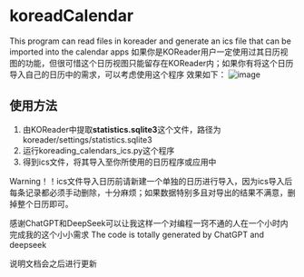 # koreadCalendar
This program can read files in koreader and generate an ics file that can be imported into the calendar apps
如果你是KOReader用户一定使用过其日历视图的功能，但很可惜这个日历视图只能留存在KOReader内；如果你有将这个日历导入自己的日历中的需求，可以考虑使用这个程序
效果如下：
![image](https://github.com/user-attachments/assets/993fce79-0cfd-4380-9fdb-ee21852dd7a0)

## 使用方法
1. 由KOReader中提取**statistics.sqlite3**这个文件，路径为koreader/settings/statistics.sqlite3
2. 运行koreading_calendars_ics.py这个程序
3. 得到ics文件，将其导入至你所使用的日历程序或应用中

Warning！！ics文件导入日历前请新建一个单独的日历进行导入，因为ics导入后每条记录都必须手动删除，十分麻烦；如果数据特别多且对导出的结果不满意，删掉整个日历即可。

感谢ChatGPT和DeepSeek可以让我这样一个对编程一窍不通的人在一个小时内完成我的这个小小需求
The code is totally generated by ChatGPT and deepseek

说明文档会之后进行更新
